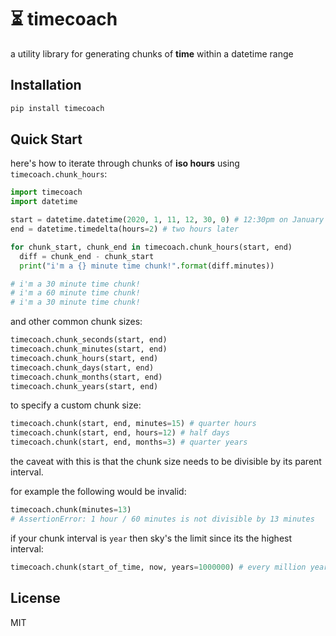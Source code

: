 # ⏳ timecoach
a utility library for generating chunks of **time** within a datetime range

## Installation

```bash
pip install timecoach
```

## Quick Start

here's how to iterate through chunks of **iso hours** using `timecoach.chunk_hours`:

```py
import timecoach
import datetime

start = datetime.datetime(2020, 1, 11, 12, 30, 0) # 12:30pm on January 11th 2020
end = datetime.timedelta(hours=2) # two hours later

for chunk_start, chunk_end in timecoach.chunk_hours(start, end)
  diff = chunk_end - chunk_start
  print("i'm a {} minute time chunk!".format(diff.minutes))

# i'm a 30 minute time chunk!
# i'm a 60 minute time chunk!
# i'm a 30 minute time chunk!
```

and other common chunk sizes:

```py
timecoach.chunk_seconds(start, end) 
timecoach.chunk_minutes(start, end) 
timecoach.chunk_hours(start, end)
timecoach.chunk_days(start, end)
timecoach.chunk_months(start, end)
timecoach.chunk_years(start, end)
```

to specify a custom chunk size:

```py
timecoach.chunk(start, end, minutes=15) # quarter hours 
timecoach.chunk(start, end, hours=12) # half days 
timecoach.chunk(start, end, months=3) # quarter years
```

the caveat with this is that the chunk size needs to be divisible by its parent interval.

for example the following would be invalid:

```py
timecoach.chunk(minutes=13)
# AssertionError: 1 hour / 60 minutes is not divisible by 13 minutes
```

if your chunk interval is `year` then sky's the limit since its the highest interval:

```py
timecoach.chunk(start_of_time, now, years=1000000) # every million years since the start of time
```

## License
MIT
